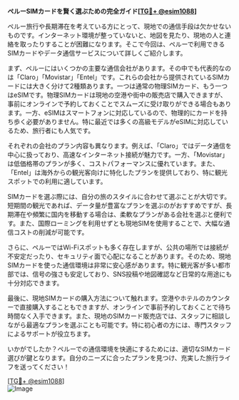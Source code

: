 **ペルーSIMカードを賢く選ぶための完全ガイド[[TG💪+ @esim1088](https://t.me/s/esim1088)]**

ペルー旅行や長期滞在を考えている方にとって、現地での通信手段は欠かせないものです。インターネット環境が整っていないと、地図を見たり、現地の人と連絡を取ったりすることが困難になります。そこで今回は、ペルーで利用できるSIMカードやデータ通信サービスについて詳しくご紹介します。

まず、ペルーにはいくつかの主要な通信会社があります。その中でも代表的なのは「Claro」「Movistar」「Entel」です。これらの会社から提供されているSIMカードには大きく分けて2種類あります。一つは通常の物理SIMカード、もう一つはeSIMです。物理SIMカードは現地の空港や街中の販売店で購入できますが、事前にオンラインで予約しておくことでスムーズに受け取りができる場合もあります。一方、eSIMはスマートフォンに対応しているので、物理的にカードを持ち歩く必要がありません。特に最近では多くの高級モデルがeSIMに対応しているため、旅行者にも人気です。

それぞれの会社のプラン内容も異なります。例えば、「Claro」ではデータ通信を中心に扱っており、高速なインターネット接続が魅力です。一方、「Movistar」は低価格帯のプランが多く、コストパフォーマンスに優れています。また、「Entel」は海外からの観光客向けに特化したプランを提供しており、特に観光スポットでの利用に適しています。

SIMカードを選ぶ際には、自分の旅のスタイルに合わせて選ぶことが大切です。短期間の観光であれば、データ量が豊富なプランを選ぶのがおすすめですが、長期滞在や頻繁に国内を移動する場合は、柔軟なプランがある会社を選ぶと便利です。また、国際ローミングを利用せずとも現地SIMを使用することで、大幅な通信コストの削減が可能です。

さらに、ペルーではWi-Fiスポットも多く存在しますが、公共の場所では接続が不安定だったり、セキュリティ面で心配になることがあります。そのため、現地SIMカードを使った通信環境は非常に安心感があります。特に観光客が多い都市部では、信号の強さも安定しており、SNS投稿や地図確認など日常的な用途にも十分対応できます。

最後に、現地SIMカードの購入方法について触れます。空港やホテルのカウンターで直接購入することもできますが、オンラインで事前予約しておくことで待ち時間なく入手できます。また、現地のSIMカード販売店では、スタッフに相談しながら最適なプランを選ぶことも可能です。特に初心者の方には、専門スタッフによるサポートが役立ちます。

いかがでしたか？ペルーでの通信環境を快適にするためには、適切なSIMカード選びが鍵となります。自分のニーズに合ったプランを見つけ、充実した旅行ライフを送ってください！

[[TG💪+ @esim1088](https://t.me/s/esim1088)]  
![Image](https://i.postimg.cc/Y0z9fWf4/image.png)
